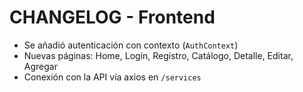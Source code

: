 # CHANGELOG - Frontend

- Se añadió autenticación con contexto (`AuthContext`)
- Nuevas páginas: Home, Login, Registro, Catálogo, Detalle, Editar, Agregar
- Conexión con la API vía axios en `/services`
